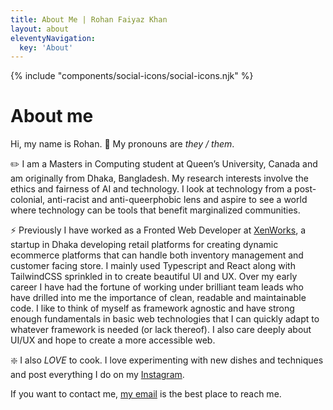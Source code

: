 ```yaml
---
title: About Me | Rohan Faiyaz Khan
layout: about
eleventyNavigation:
  key: 'About'
---
```


{% include "components/social-icons/social-icons.njk" %}

# About me

Hi, my name is Rohan. :wave: My pronouns are _they / them_.

:pencil2: I am a Masters in Computing student at Queen’s University, Canada and am originally from Dhaka, Bangladesh. My research interests involve the ethics and fairness of AI and technology. I look at technology from a post-colonial, anti-racist and anti-queerphobic lens and aspire to see a world where technology can be tools that benefit marginalized communities.

:zap: Previously I have worked as a Fronted Web Developer at [XenWorks](https://xen.works/), a startup in Dhaka developing retail platforms for creating dynamic ecommerce platforms that can handle both inventory management and customer facing store. I mainly used Typescript and React along with TailwindCSS sprinkled in to create beautiful UI and UX. Over my early career I have had the fortune of working under brilliant team leads who have drilled into me the importance of clean, readable and maintainable code. I like to think of myself as framework agnostic and have strong enough fundamentals in basic web technologies that I can quickly adapt to whatever framework is needed (or lack thereof). I also care deeply about UI/UX and hope to create a more accessible web.

:sparkle: I also _LOVE_ to cook. I love experimenting with new dishes and techniques and post everything I do on my [Instagram](https://www.instagram.com/rohanroasts/).

If you want to contact me, [my email](mailto:rohankhan170@gmail.com) is the best place to reach me.
